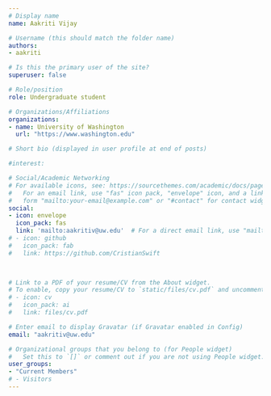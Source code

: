 ```yaml
---
# Display name
name: Aakriti Vijay

# Username (this should match the folder name)
authors:
- aakriti

# Is this the primary user of the site?
superuser: false

# Role/position
role: Undergraduate student

# Organizations/Affiliations
organizations:
- name: University of Washington
  url: "https://www.washington.edu"

# Short bio (displayed in user profile at end of posts)

#interest: 

# Social/Academic Networking
# For available icons, see: https://sourcethemes.com/academic/docs/page-builder/#icons
#   For an email link, use "fas" icon pack, "envelope" icon, and a link in the
#   form "mailto:your-email@example.com" or "#contact" for contact widget.
social:
- icon: envelope
  icon_pack: fas
  link: 'mailto:aakritiv@uw.edu'  # For a direct email link, use "mailto:test@example.org".
# - icon: github
#   icon_pack: fab
#   link: https://github.com/CristianSwift

 

# Link to a PDF of your resume/CV from the About widget.
# To enable, copy your resume/CV to `static/files/cv.pdf` and uncomment the lines below.
# - icon: cv
#   icon_pack: ai
#   link: files/cv.pdf

# Enter email to display Gravatar (if Gravatar enabled in Config)
email: "aakritiv@uw.edu"

# Organizational groups that you belong to (for People widget)
#   Set this to `[]` or comment out if you are not using People widget.
user_groups:
- "Current Members"
# - Visitors
---
```

